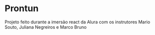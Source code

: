 # Prontun
Projeto feito durante a imersão react da Alura com os instrutores Mario Souto, Juliana Negreiros e Marco Bruno
